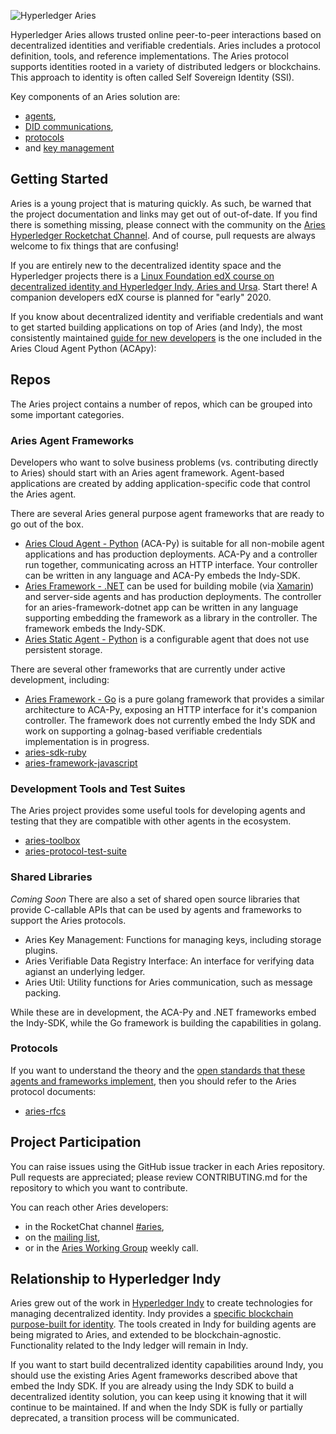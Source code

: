 ![Hyperledger Aries](collateral/Hyperledger_Aries_Logo_Color.png)

Hyperledger Aries allows trusted online peer-to-peer interactions based on
decentralized identities and verifiable credentials. Aries includes a protocol
definition, tools, and reference implementations. The Aries protocol supports
identities rooted in a variety of distributed ledgers or blockchains. This
approach to identity is often called Self Sovereign  Identity (SSI).

Key components of an Aries solution are:
* [agents](
https://github.com/hyperledger/aries-rfcs/blob/master/concepts/0004-agents/README.md),
* [DID communications](
https://github.com/hyperledger/aries-rfcs/blob/master/concepts/0005-didcomm/README.md),
* [protocols](
https://github.com/hyperledger/aries-rfcs/blob/master/concepts/0003-protocols/README.md) 
* and [key management](
https://github.com/hyperledger/aries-rfcs/blob/master/concepts/0051-dkms/README.md)

## Getting Started

Aries is a young project that is maturing quickly. As such, be warned that the
project documentation and links may get out of out-of-date. If you find there is
something missing, please connect with the community on the [Aries Hyperledger
Rocketchat Channel](https://chat.hyperledger.org/channel/aries). And of course,
pull requests are always welcome to fix things that are confusing!

If you are entirely new to the decentralized identity space and the Hyperledger
projects there is a [Linux Foundation edX course on decentralized identity and
Hyperledger Indy, Aries and
Ursa](https://www.edx.org/course/identity-in-hyperledger-aries-indy-and-ursa).
Start there! A companion developers edX course is planned for "early" 2020.

If you know about decentralized identity and verifiable credentials and want to
get started building applications on top of Aries (and Indy), the most
consistently maintained [guide for new
developers](https://github.com/hyperledger/aries-cloudagent-python/tree/master/docs/GettingStartedAriesDev)
is the one included in the Aries Cloud Agent Python (ACApy):

## Repos

The Aries project contains a number of repos, which can be grouped into some
important categories.

### Aries Agent Frameworks

Developers who want to solve business problems (vs. contributing directly to Aries) should start with an Aries agent framework. Agent-based applications are created by adding application-specific code that control the Aries agent.

There are several Aries general purpose agent frameworks that are ready to go out of the box.

- [Aries Cloud Agent -
  Python](https://github.com/hyperledger/aries-cloudagent-python) (ACA-Py) is
  suitable for all non-mobile agent applications and has production deployments.
  ACA-Py and a controller run together, communicating across an HTTP interface.
  Your controller can be written in any language and ACA-Py embeds the Indy-SDK.
- [Aries Framework -
  .NET](https://github.com/hyperledger/aries-framework-dotnet) can be used for
  building mobile (via [Xamarin](https://dotnet.microsoft.com/apps/xamarin)) and
  server-side agents and has production deployments. The controller for an
  aries-framework-dotnet app can be written in any language supporting embedding
  the framework as a library in the controller. The framework embeds the
  Indy-SDK.
- [Aries Static Agent -
  Python](https://github.com/hyperledger/aries-staticagent-python) is a
  configurable agent that does not use persistent storage.

There are several other frameworks that are currently under active development, including:

- [Aries Framework - Go](https://github.com/hyperledger/aries-framework-go) is a
  pure golang framework that provides a similar architecture to ACA-Py, exposing
  an HTTP interface for it's companion controller. The framework does not
  currently embed the Indy SDK and work on supporting a golnag-based verifiable credentials implementation is in progress.
- [aries-sdk-ruby](https://github.com/hyperledger/aries-sdk-ruby/blob/master/README.md)
- [aries-framework-javascript](https://github.com/hyperledger/aries-framework-javascript/blob/master/README.md)

### Development Tools and Test Suites

The Aries project provides some useful tools for developing agents and testing
that they are compatible with other agents in the ecosystem.

* [aries-toolbox](https://github.com/hyperledger/aries-toolbox)
* [aries-protocol-test-suite](https://github.com/hyperledger/aries-protocol-test-suite)

### Shared Libraries

*Coming Soon*
There are also a set of shared open source libraries that provide C-callable
APIs that can be used by agents and frameworks to support the Aries protocols.

* Aries Key Management: Functions for managing keys, including storage plugins.
* Aries Verifiable Data Registry Interface: An interface for verifying data
  agianst an underlying ledger.
* Aries Util: Utility functions for Aries communication, such as message
  packing.

While these are in development, the ACA-Py and .NET frameworks embed the Indy-SDK, while the Go framework is building the capabilities in golang.

### Protocols

If you want to understand the theory and the [open standards that these agents
and frameworks
implement](https://github.com/hyperledger/aries-rfcs/blob/master/index.md), then
you should refer to the Aries protocol documents:

* [aries-rfcs](https://github.com/hyperledger/aries-rfcs)

## Project Participation

You can raise issues using the GitHub issue tracker in each Aries repository.
Pull requests are appreciated; please review CONTRIBUTING.md for the repository
to which you want to contribute.

You can reach other Aries developers:
* in the RocketChat channel
  [#aries](https://chat.hyperledger.org/channel/aries),
* on the [mailing list](https://lists.hyperledger.org/g/aries),
* or in the [Aries Working Group](https://wiki.hyperledger.org/display/ARIES/Aries+Working+Group) weekly call.

## Relationship to Hyperledger Indy

Aries grew out of the work in [Hyperledger
Indy](https://github.com/hyperledger/indy-sdk/blob/master/README.md) to create
technologies for managing decentralized identity. Indy provides a [specific
blockchain purpose-built for
identity](https://github.com/hyperledger/indy-node/blob/master/README.md). The
tools created in Indy for building agents are being migrated to Aries, and
extended to be blockchain-agnostic. Functionality related to the Indy ledger
will remain in Indy.

If you want to start build decentralized identity capabilities around Indy, you
should use the existing Aries Agent frameworks described above that embed the
Indy SDK. If you are already using the Indy SDK to build a decentralized
identity solution, you can keep using it knowing that it will continue to be
maintained. If and when the Indy SDK is fully or partially deprecated, a
transition process will be communicated.
